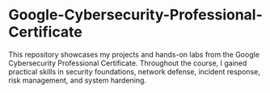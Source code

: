 # Google-Cybersecurity-Professional-Certificate
This repository showcases my projects and hands-on labs from the Google Cybersecurity Professional Certificate. Throughout the course, I gained practical skills in security foundations, network defense, incident response, risk management, and system hardening.
